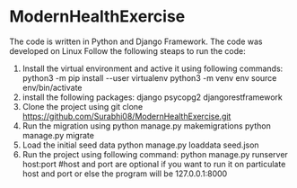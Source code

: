 # ModernHealthExercise

The code is written in Python and Django Framework. The code was developed on Linux
Follow the following steaps to run the code:
1. Install the virtual environment and active it using following commands:
  python3 -m pip install --user virtualenv
  python3 -m venv env
  source env/bin/activate
2. install the following packages:
  django
  psycopg2
  djangorestframework
3. Clone the project using git clone https://github.com/Surabhi08/ModernHealthExercise.git
4. Run the migration using
  python manage.py makemigrations
  python manage.py migrate
5. Load the initial seed data 
  python manage.py loaddata seed.json
6. Run the project using following command:
  python manage.py runserver host:port 
  #host and port are optional if you want to run it on particulate host and port or else the program will be 127.0.0.1:8000
